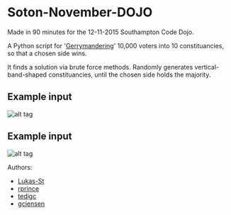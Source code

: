 # Soton-November-DOJO

Made in 90 minutes for the 12-11-2015 Southampton Code Dojo.

A Python script for '[Gerrymandering](https://en.wikipedia.org/wiki/Gerrymandering)' 10,000 voters into 10 constituancies, so that a chosen side wins.

It finds a solution via brute force methods. Randomly generates vertical-band-shaped constituancies, until the chosen side holds the majority.

## Example input

![alt tag](https://raw.github.com/Lukas-St/Soton-November-DOJO/master/example/input.png)

## Example input

![alt tag](https://raw.github.com/Lukas-St/Soton-November-DOJO/master/example/output.png)

Authors:
* [Lukas-St](https://github.com/Lukas-St)
* [rprince](https://github.com/rprince)
* [tedigc](https://github.com/tedigc)
* [gcjensen](https://github.com/gcjensen)